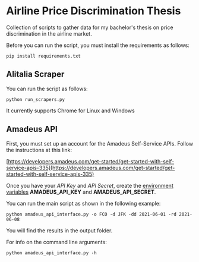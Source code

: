 # Airline Price Discrimination Thesis

Collection of scripts to gather data for my bachelor's thesis on price discrimination in the airline market.

Before you can run the script, you must install the requirements as follows:

```
pip install requirements.txt
```

## Alitalia Scraper

You can run the script as follows:

```
python run_scrapers.py
```

It currently supports Chrome for Linux and Windows

## Amadeus API

First, you must set up an account for the Amadeus Self-Service APIs.
Follow the instructions at this link:

[https://developers.amadeus.com/get-started/get-started-with-self-service-apis-335](https://developers.amadeus.com/get-started/get-started-with-self-service-apis-335)

Once you have your *API Key* and *API Secret*, 
create the [environment variables](https://www.schrodinger.com/kb/1842) **AMADEUS_API_KEY** and **AMADEUS_API_SECRET**.


You can run the main script as shown in the following example:

```
python amadeus_api_interface.py -o FCO -d JFK -dd 2021-06-01 -rd 2021-06-08
```

You will find the results in the output folder.

For info on the command line arguments:

```
python amadeus_api_interface.py -h
```